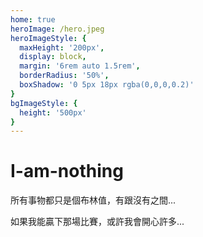 ```yaml
---
home: true
heroImage: /hero.jpeg
heroImageStyle: {
  maxHeight: '200px',
  display: block,
  margin: '6rem auto 1.5rem',
  borderRadius: '50%',
  boxShadow: '0 5px 18px rgba(0,0,0,0.2)'
}
bgImageStyle: {
  height: '500px'
}
---
```


# I-am-nothing

所有事物都只是個布林值，有跟沒有之間...

如果我能贏下那場比賽，或許我會開心許多...